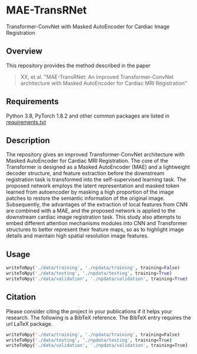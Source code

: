 # MAE-TransRNet
Transformer-ConvNet with Masked AutoEncoder for Cardiac Image Registration
## Overview
This repository provides the method described in the paper
> XX, et al. "MAE-TransRNet: An improved Transformer-ConvNet architecture with Masked AutoEncoder for Cardiac MRI Registration"
## Requirements
Python 3.8, PyTorch 1.8.2 and other common packages are listed in [requirements.txt](https://github.com/SuperNatural-101/MAE-TransRNet/blob/main/requirements.txt)
## Description
The repository gives an improved Transformer-ConvNet architecture with Masked AutoEncoder for Cardiac MRI Registration. The core of the Transformer is designed as a Masked AutoEncoder (MAE) and a lightweight decoder structure, and feature extraction before the downstream registration task is transformed into the self-supervised learning task. The proposed network employs the latent representation and masked token learned from autoencoder by masking a high proportion of the image patches to restore the semantic information of the original image. Subsequently, the advantages of the extraction of local features from CNN are combined with a MAE, and the proposed network is applied to the downstream cardiac image registration task. This study also attempts to embed different attention mechanisms modules into CNN and Transformer structures to better represent their feature maps, so as to highlight image details and maintain high spatial resolution image features. 
## Usage

```python
writeToNpy('./data/training', './npdata/training', training=False)
writeToNpy('./data/testing', './npdata/testing', training=True)
writeToNpy('./data/validation', './npdata/validation', training=True)
```

## Citation
Please consider citing the project in your publications if it helps your research. The following is a BibTeX reference. The BibTeX entry requires the url LaTeX package.
```bash
writeToNpy('./data/training', './npdata/training', training=False)
writeToNpy('./data/testing', './npdata/testing', training=True)
writeToNpy('./data/validation', './npdata/validation', training=True)
```
